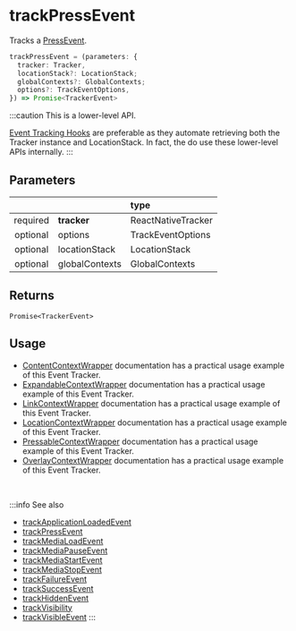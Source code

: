# trackPressEvent

Tracks a [PressEvent](/taxonomy/reference/events/PressEvent.md).

```ts
trackPressEvent = (parameters: {
  tracker: Tracker,
  locationStack?: LocationStack;
  globalContexts?: GlobalContexts;
  options?: TrackEventOptions,
}) => Promise<TrackerEvent>
```

:::caution
This is a lower-level API.

[Event Tracking Hooks](/tracking/react-native/api-reference/hooks/eventTrackers/overview.md) are preferable as they automate retrieving both the Tracker instance and LocationStack. In fact, the do use these lower-level APIs internally.
:::

## Parameters
|          |                | type              |
|:--------:|:---------------|:------------------|
| required | **tracker**    | ReactNativeTracker      |
| optional | options        | TrackEventOptions |
| optional | locationStack  | LocationStack     |
| optional | globalContexts | GlobalContexts    |

## Returns
`Promise<TrackerEvent>`

## Usage
- [ContentContextWrapper](/tracking/react-native/api-reference/locationWrappers/ContentContextWrapper.md#tracking-via-render-props) documentation has a practical usage example of this Event Tracker.
- [ExpandableContextWrapper](/tracking/react-native/api-reference/locationWrappers/ExpandableContextWrapper.md#tracking-via-render-props) documentation has a practical usage example of this Event Tracker.
- [LinkContextWrapper](/tracking/react-native/api-reference/locationWrappers/LinkContextWrapper.md#tracking-via-render-props) documentation has a practical usage example of this Event Tracker.
- [LocationContextWrapper](/tracking/react-native/api-reference/locationWrappers/LocationContextWrapper.md#tracking-via-render-props) documentation has a practical usage example of this Event Tracker.
- [PressableContextWrapper](/tracking/react-native/api-reference/locationWrappers/PressableContextWrapper.md#tracking-via-render-props) documentation has a practical usage example of this Event Tracker.
- [OverlayContextWrapper](/tracking/react-native/api-reference/locationWrappers/OverlayContextWrapper.md#tracking-via-render-props) documentation has a practical usage example of this Event Tracker.

<br />

:::info See also
- [trackApplicationLoadedEvent](/tracking/react-native/api-reference/eventTrackers/trackApplicationLoadedEvent.md)
- [trackPressEvent](/tracking/react-native/api-reference/eventTrackers/trackPressEvent.md)
- [trackMediaLoadEvent](/tracking/react-native/api-reference/eventTrackers/trackMediaLoadEvent.md)
- [trackMediaPauseEvent](/tracking/react-native/api-reference/eventTrackers/trackMediaPauseEvent.md)
- [trackMediaStartEvent](/tracking/react-native/api-reference/eventTrackers/trackMediaStartEvent.md)
- [trackMediaStopEvent](/tracking/react-native/api-reference/eventTrackers/trackMediaStopEvent.md)
- [trackFailureEvent](/tracking/react-native/api-reference/eventTrackers/trackFailureEvent.md)
- [trackSuccessEvent](/tracking/react-native/api-reference/eventTrackers/trackSuccessEvent.md)
- [trackHiddenEvent](/tracking/react-native/api-reference/eventTrackers/trackHiddenEvent.md)
- [trackVisibility](/tracking/react-native/api-reference/eventTrackers/trackVisibility.md)
- [trackVisibleEvent](/tracking/react-native/api-reference/eventTrackers/trackVisibleEvent.md)
:::
